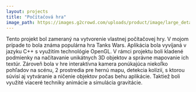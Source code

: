 ```yaml
---
layout: projects
title: "Počítačová hra"
image_path: https://images.g2crowd.com/uploads/product/image/large_detail/large_detail_1489695931/postgresql.png
---
```

Tento projekt bol zameraný na vytvorenie vlastnej počítačovej hry. V mojom prípade to bola známa populárna hra Tanks Wars. Aplikácia bola vyvíjaná v jazyku C++ s využitím technológie OpenGL. V rámci projektu boli kladené podmienky na načítavanie unikátnych 3D objektov a správne mapovanie ich textúr. Zároveň bola v hre interaktívna kamera ponúkajúca niekoľko pohľadov na scénu, 2 prostredia pre hernú mapu, detekcia kolízií, s ktorou súvisí aj vytváranie a ničenie objektov počas behu aplikácie. Taktiež boli využité viaceré techniky animácie a simulácia gravitácie.
